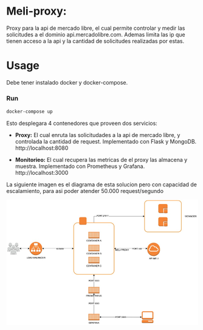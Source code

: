 Meli-proxy:
===========

Proxy para la api de mercado libre, el cual permite controlar y medir las solicitudes a el dominio api.mercadolibre.com.
Ademas limita las ip que tienen acceso a la api y la cantidad de solicitudes realizadas por estas.

# Usage

Debe tener instalado docker y docker-compose.

### Run

```sh
docker-compose up
```

Esto desplegara 4 contenedores que proveen dos servicios:

- **Proxy:** El cual enruta las solicitudades a la api de mercado libre, y controlada la cantidad de request. 
Implementado con Flask y MongoDB. http://localhost:8080

- **Monitorieo:** El cual recupera las metricas de el proxy las almacena y muestra.
Implementado con Prometheus y Grafana. http://localhost:3000


La siguiente imagen es el diagrama de esta solucion pero con capacidad
de escalamiento, para asi poder atender 50.000 request/segundo 

![Diagram](./docs/meli-proxy-diagram.jpeg?raw=true)



